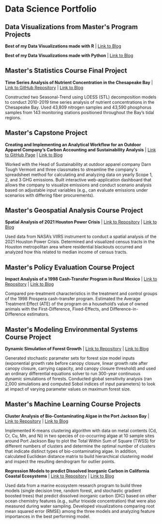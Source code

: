 # Data Science Portfolio

## Data Visualizations from Master's Program Projects

**Best of my Data Visualizations made with R** | [Link to Blog](https://linusghanadan.github.io/blog/2024-7-24-post/)

**Best of my Data Visualizations made with Python** | [Link to Blog](https://linusghanadan.github.io/blog/2024-7-23-post/)

## Master's Statistics Course Final Project

**Time Series Analysis of Nutrient Concentration in the Chesapeake Bay** | [Link to GitHub Repository](https://github.com/linusghanadan/chesapeake-bay-nutrient-pollution) | [Link to Blog](https://linusghanadan.github.io/blog/2023-12-12-post/)

Constructed two Seasonal-Trend using LOESS (STL) decomposition models to conduct 2010-2019 time series analysis of nutrient concentrations in the Chesapeake Bay. Used 43,809 nitrogen samples and 43,590 phosphorus samples from 143 monitoring stations positioned throughout the Bay’s tidal regions.

## Master's Capstone Project

**Creating and Implementing an Analytical Workflow for an Outdoor Apparel Company’s Carbon Accounting and Sustainability Analysis** | [Link to GitHub Page](https://github.com/carbonSOCKprint) | [Link to Blog](https://linusghanadan.github.io/blog/2024-6-20-post/)

Worked with the Head of Sustainability at outdoor apparel company Darn Tough Vermont and three classmates to streamline the company's spreadsheet method for calculating and analyzing data on yearly Scope 1, 2, and 3 GHG emissions. Built interactive web-application dashboard that allows the company to visualize emissions and conduct scenario analysis based on adjustable input variables (e.g., can evaluate emissions under scenarios with differing fiber procurements).

## Master's Geospatial Analysis Course Project

**Spatial Analysis of 2021 Houston Power Crisis** | [Link to Repository](https://github.com/linusghanadan/houston_power_crisis/tree/main) | [Link to Blog](https://linusghanadan.github.io/blog/2024-1-20-post/)

Used data from NASA’s VIIRS instrument to conduct a spatial analysis of the 2021 Houston Power Crisis. Determined and visualized census tracts in the Houston metropolitan area where residential blackouts occurred and analyzed how this related to median income of census tracts.

## Master's Policy Evaluation Course Project

**Impact Analysis of a 1998 Cash-Transfer Program in Rural Mexico** | [Link to Repository](https://github.com/linusghanadan/cash-transfer-policy) | [Link to Blog](https://linusghanadan.github.io/blog/2024-3-6-post/)

Compared pre-treatment characteristics in the treatment and control groups of the 1998 Prospera cash-transfer program. Estimated the Average Treatment Effect (ATE) of the program on a household’s value of owned animals with the First-Difference, Fixed-Effects, and Difference-in-Difference estimators.

## Master's Modeling Environmental Systems Course Project

**Dynamic Simulation of Forest Growth** | [Link to Repository](https://github.com/linusghanadan/dynamic-simulation-forest-growth) | [Link to Blog](https://linusghanadan.github.io/blog/2024-6-10-post/)

Generated stochastic parameter sets for forest size model inputs (exponential growth rate before canopy closure, linear growth rate after canopy closure, carrying capacity, and canopy closure threshold) and used an ordinary differential equations solver to run 300-year continuous dynamic simulations of forests. Conducted global sensitivity analysis (ran 2,000 simulations and computed Sobol indices of input parameters) to look at impact of varying parameter values on maximum forest size.

## Master's Machine Learning Course Projects

**Cluster Analysis of Bio-Contaminating Algae in the Port Jackson Bay** | [Link to Repository](https://github.com/linusghanadan/ml-clustering-lab/tree/main) | [Link to Blog](https://linusghanadan.github.io/blog/2024-4-1-post/)

Implemented K-means clustering algorithm with data on metal contents (Cd, Cr, Cu, Mn, and Ni) in two species of co-occurring algae at 10 sample sites around Port Jackson Bay to plot the Total Within Sum of Square (TWSS) for different numbers of clusters and determine the optimal number of clusters that indicate distinct types of bio-contaminating algae. In addition, calculated Euclidean distance matrix to build hierarchical clustering model and inspect the resulting dendrogram for outlier points.

**Regression Models to predict Dissolved Inorganic Carbon in California Coastal Ecosystems** | [Link to Repository](https://github.com/linusghanadan/dic-ml-models) | [Link to Blog](https://linusghanadan.github.io/blog/2024-4-3-post/dic-ml-models.html)

Used data from a marine ecosystem research program to build three models (single decision tree, random forest, and stochastic gradient boosted trees) that predict dissolved inorganic carbon (DIC) based on other ocean chemistry features (e.g., sulfur trioxide concentration) that were also measured during water sampling. Developed visualizations comparing root mean squared error (RMSE) among the three models and analyzing feature importances in the best performing model.
